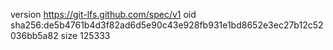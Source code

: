 version https://git-lfs.github.com/spec/v1
oid sha256:de5b4761b4d3f82ad6d5e90c43e928fb931e1bd8652e3ec27b12c52036bb5a82
size 125333
